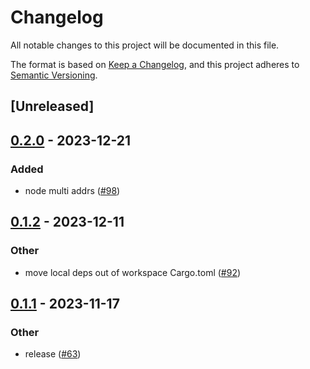 # Changelog
All notable changes to this project will be documented in this file.

The format is based on [Keep a Changelog](https://keepachangelog.com/en/1.0.0/),
and this project adheres to [Semantic Versioning](https://semver.org/spec/v2.0.0.html).

## [Unreleased]

## [0.2.0](https://github.com/luongngocminh/decentralized-sdn/compare/atm0s-sdn-identity-v0.1.2...atm0s-sdn-identity-v0.2.0) - 2023-12-21

### Added
- node multi addrs ([#98](https://github.com/luongngocminh/decentralized-sdn/pull/98))

## [0.1.2](https://github.com/8xFF/atm0s-sdn/compare/atm0s-sdn-identity-v0.1.1...atm0s-sdn-identity-v0.1.2) - 2023-12-11

### Other
- move local deps out of workspace Cargo.toml ([#92](https://github.com/8xFF/atm0s-sdn/pull/92))

## [0.1.1](https://github.com/8xFF/atm0s-sdn/compare/atm0s-sdn-identity-v0.1.0...atm0s-sdn-identity-v0.1.1) - 2023-11-17

### Other
- release ([#63](https://github.com/8xFF/atm0s-sdn/pull/63))
